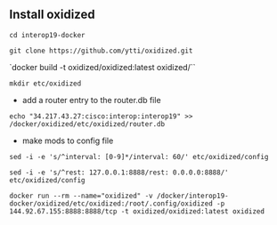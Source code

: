 ## Install oxidized

`cd interop19-docker`

`git clone https://github.com/ytti/oxidized.git`

`docker build -t oxidized/oxidized:latest oxidized/``

`mkdir etc/oxidized`

- add a router entry to the router.db file

`echo "34.217.43.27:cisco:interop:interop19" >> /docker/oxidized/etc/oxidized/router.db`

- make mods to config file

`sed -i -e 's/^interval: [0-9]*/interval: 60/' etc/oxidized/config`

`sed -i -e 's/^rest: 127.0.0.1:8888/rest: 0.0.0.0:8888/' etc/oxidized/config`

`docker run --rm --name="oxidized" -v /docker/interop19-docker/oxidized/etc/oxidized:/root/.config/oxidized -p 144.92.67.155:8888:8888/tcp -t oxidized/oxidized:latest oxidized`
